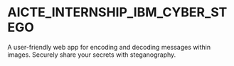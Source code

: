 # AICTE_INTERNSHIP_IBM_CYBER_STEGO
A user-friendly web app for encoding and decoding messages within images. Securely share your secrets with steganography.
